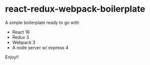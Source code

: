 # react-redux-webpack-boilerplate
A simple boilerplate ready to go with
- React 16
- Redux 3
- Webpack 3
- A node server w/ express 4


Enjoy!!
